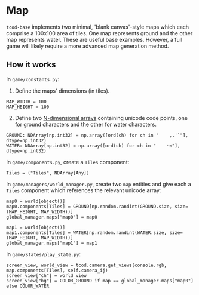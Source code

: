 # Map

`tcod-base` implements two minimal, 'blank canvas'-style maps which each comprise a 100x100 area of tiles. One map represents ground and the other map represents water. These are useful base examples. However, a full game will likely require a more advanced map generation method.


## How it works

In `game/constants.py`:

1. Define the maps' dimensions (in tiles).
```
MAP_WIDTH = 100
MAP_HEIGHT = 100
```

2. Define two [N-dimensional arrays](https://numpy.org/doc/stable/reference/arrays.ndarray.html) containing unicode code points, one for ground characters and the other for water characters.
```
GROUND: NDArray[np.int32] = np.array([ord(ch) for ch in "    ,.'`"], dtype=np.int32)
WATER: NDArray[np.int32] = np.array([ord(ch) for ch in "    ~≈"], dtype=np.int32)
```

In `game/components.py`, create a `Tiles` component:
```
Tiles = ("Tiles", NDArray[Any])
```

In `game/managers/world_manager.py`, create two `map` entities and give each a `Tiles` component which references the relevant unicode array:
```
map0 = world[object()]
map0.components[Tiles] = GROUND[np.random.randint(GROUND.size, size=(MAP_HEIGHT, MAP_WIDTH))]
global_manager.maps["map0"] = map0

map1 = world[object()]
map1.components[Tiles] = WATER[np.random.randint(WATER.size, size=(MAP_HEIGHT, MAP_WIDTH))]
global_manager.maps["map1"] = map1
```

In `game/states/play_state.py`:
```
screen_view, world_view = tcod.camera.get_views(console.rgb, map.components[Tiles], self.camera_ij)
screen_view["ch"] = world_view
screen_view["bg"] = COLOR_GROUND if map == global_manager.maps["map0"] else COLOR_WATER
```
